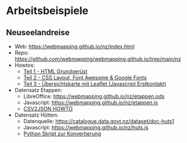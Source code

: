 # Arbeitsbeispiele

## Neuseelandreise

* Web: <https://webmapping.github.io/nz/index.html>
* Repo: <https://github.com/webmapping/webmapping.github.io/tree/main/nz>
* Howtos:
    * [Teil 1 - HTML Grundgerüst](https://webmapping.github.io/nz/howto1)
    * [Teil 2 - CSS Layout, Font Awesome & Google Fonts](https://webmapping.github.io/nz/howto2)
    * [Teil 3 - Übersichtskarte mit Leaflet (Javascript Erstkontakt)](https://webmapping.github.io/nz/howto3)
* Datensatz Etappen:
    * LibreOffice: <https://webmapping.github.io/nz/etappen.ods>
    * Javascript: <https://webmapping.github.io/nz/etappen.js>
    * [CSV2JSON HOWTO](https://webmapping.github.io/nz/etappen_ods_to_js_howto)
* Datensatz Hütten:
    * Datenquelle: <https://catalogue.data.govt.nz/dataset/doc-huts1>
    * Javascript: <https://webmapping.github.io/nz/huts.js>
    * [Python Skript zur Konvertierung](https://github.com/webmapping/webmapping.github.io/tree/main/nz/huts_js_create.py)
